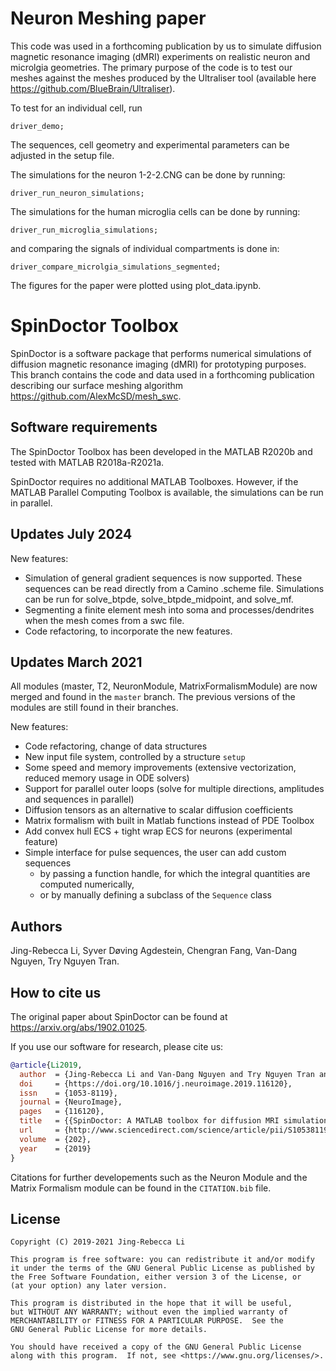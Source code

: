 # Neuron Meshing paper

This code was used in a forthcoming publication by us to simulate diffusion magnetic resonance imaging (dMRI) experiments on realistic neuron and microlgia geometries. The primary purpose of the code is to test our meshes against the meshes produced by the Ultraliser tool (available here https://github.com/BlueBrain/Ultraliser).

To test for an individual cell, run 
```
driver_demo;
```
The sequences, cell geometry and experimental parameters can be adjusted in the setup file.

The simulations for the neuron 1-2-2.CNG can be done by running:
```
driver_run_neuron_simulations;
```

The simulations for the human microglia cells can be done by running:
```
driver_run_microglia_simulations; 
```
and comparing the signals of individual compartments is done in:
```
driver_compare_microlgia_simulations_segmented;
```

The figures for the paper were plotted using plot_data.ipynb.


# SpinDoctor Toolbox

SpinDoctor is a software package that performs numerical simulations of diffusion magnetic resonance imaging (dMRI) for prototyping purposes. This branch contains the code and data used in a forthcoming publication describing our surface meshing algorithm https://github.com/AlexMcSD/mesh_swc.

## Software requirements

The SpinDoctor Toolbox has been developed in the MATLAB R2020b and tested with MATLAB R2018a-R2021a.

SpinDoctor requires no additional MATLAB Toolboxes. However, if the MATLAB Parallel Computing Toolbox is available,
the simulations can be run in parallel.


## Updates July 2024

New features:

* Simulation of general gradient sequences is now supported. These sequences can be read directly from a Camino .scheme file. Simulations can be run for solve_btpde, solve_btpde_midpoint, and solve_mf.
* Segmenting a finite element mesh into soma and processes/dendrites when the mesh comes from a swc file.
* Code refactoring, to incorporate the new features.



## Updates March 2021

All modules (master, T2, NeuronModule, MatrixFormalismModule) are now merged and found in the `master` branch. The previous versions of the modules are still found in their branches.

New features:

* Code refactoring, change of data structures
* New input file system, controlled by a structure `setup`
* Some speed and memory improvements (extensive vectorization, reduced memory usage in ODE solvers)
* Support for parallel outer loops (solve for multiple directions, amplitudes and sequences in parallel)
* Diffusion tensors as an alternative to scalar diffusion coefficients
* Matrix formalism with built in Matlab functions instead of PDE Toolbox
* Add convex hull ECS + tight wrap ECS for neurons (experimental feature)
* Simple interface for pulse sequences, the user can add custom sequences
	* by passing a function handle, for which the integral quantities are computed numerically,
	* or by manually defining a subclass of the `Sequence` class


## Authors

Jing-Rebecca Li, Syver Døving Agdestein, Chengran Fang, Van-Dang Nguyen, Try Nguyen Tran.

## How to cite us

The original paper about SpinDoctor can be found at https://arxiv.org/abs/1902.01025.

If you use our software for research, please cite us:

```bibtex
@article{Li2019,
  author  = {Jing-Rebecca Li and Van-Dang Nguyen and Try Nguyen Tran and Jan Valdman and Cong-Bang Trang and Khieu Van Nguyen and Duc Thach Son Vu and Hoang An Tran and Hoang Trong An Tran and Thi Minh Phuong Nguyen},
  doi     = {https://doi.org/10.1016/j.neuroimage.2019.116120},
  issn    = {1053-8119},
  journal = {NeuroImage},
  pages   = {116120},
  title   = {{SpinDoctor: A MATLAB toolbox for diffusion MRI simulation}},
  url     = {http://www.sciencedirect.com/science/article/pii/S1053811919307116},
  volume  = {202},
  year    = {2019}
}
```

Citations for further developements such as the Neuron Module and the Matrix Formalism module can be found in the `CITATION.bib` file.



## License

	Copyright (C) 2019-2021 Jing-Rebecca Li

	This program is free software: you can redistribute it and/or modify
	it under the terms of the GNU General Public License as published by
	the Free Software Foundation, either version 3 of the License, or
	(at your option) any later version.

	This program is distributed in the hope that it will be useful,
	but WITHOUT ANY WARRANTY; without even the implied warranty of
	MERCHANTABILITY or FITNESS FOR A PARTICULAR PURPOSE.  See the
	GNU General Public License for more details.

	You should have received a copy of the GNU General Public License
	along with this program.  If not, see <https://www.gnu.org/licenses/>.

